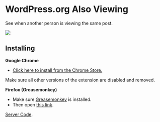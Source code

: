 # WordPress.org Also Viewing
See when another person is viewing the same post.

![](https://cloudup.com/iQzrBzDw27a+)

## Installing
**Google Chrome**

* [Click here to install from the Chrome Store.](https://chrome.google.com/webstore/detail/wordpressorg-also-viewing/cbgdopdkpdpepjbpdepppehhcikmiajn/)

Make sure all other versions of the extension are disabled and removed. 

**Firefox (Greasemonkey)**

* Make sure [Greasemonkey](https://addons.mozilla.org/en-US/firefox/addon/greasemonkey/) is installed. 
* Then open [this link](https://gist.github.com/octalmage/cd1e93e430e65c6b23c5).

[Server Code](https://github.com/octalmage/WordPress.org-Also-Viewing-Server).
